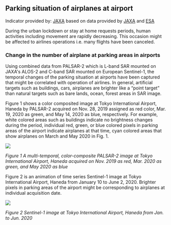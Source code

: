 ## Parking situation of airplanes at airport 

Indicator provided by: [JAXA](https://global.jaxa.jp/) based on data provided by [JAXA](https://global.jaxa.jp/) and [ESA](https://esa.int)

During the urban lockdown or stay at home requests periods, human activities including movement are rapidly decreasing. This occasion might be affected to airlines operations i.e. many flights have been canceled.

### Change in the number of airplane at parking areas in airports 

Using combined data from PALSAR-2 which is L-band SAR mounted on JAXA's ALOS-2 and C-band SAR mounted on European Sentinel-1, the temporal changes of the parking situation at airports have been captured that might be correlated with operation of airlines. In general, artificial targets such as buildings, cars, airplanes are brighter like a “point target” than natural targets such as bare lands, ocean, forest areas in SAR image. 

Figure 1 shows a color composited image at Tokyo International Airport, Haneda by PALSAR-2 acquired on Nov. 28, 2019 assigned as red color, Mar. 19, 2020 as green, and May 14, 2020 as blue, respectively. For example, white colored areas such as buildings indicate no brightness changes during the period, individual red, green, or blue colored pixels in parking areas of the airport indicate airplanes at that time, cyan colored areas that show airplanes on March and May 2020 in Fig. 1. 

![](data/trilateral/JP01-E8_Fig1.png)

*Figure 1 A multi-temporal, color-composite PALSAR-2 image at Tokyo International Airport, Haneda acquired on Nov. 2019 as red, Mar. 2020 as green, and May 2020 as blue*

Figure 2 is an animation of time series Sentinel-1 image at Tokyo International Airport, Haneda from January 10 to June 2, 2020. Brighter pixels in parking areas of the airport might be corresponding to airplanes at individual acquisition date. 


![](data/trilateral/JP01-E8_Fig2.png)

*Figure 2 Sentinel-1 image at Tokyo International Airport, Haneda from Jan. to Jun. 2020*
